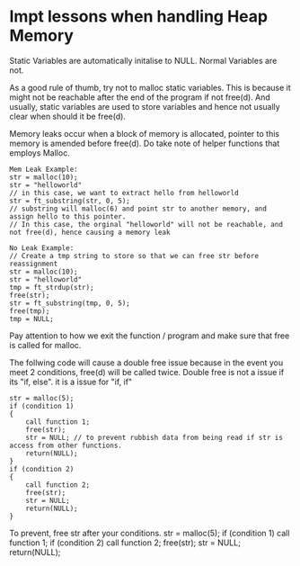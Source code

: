 # Impt lessons when handling Heap Memory

Static Variables are automatically initalise to NULL. Normal Variables are not.

As a good rule of thumb, try not to malloc static variables. This is because it might not be reachable after the end of the program if not free(d). And usually, static variables are used to store variables and hence not usually clear when should it be free(d).

Memory leaks occur when a block of memory is allocated, pointer to this memory is amended before free(d).
	Do take note of helper functions that employs Malloc. 

	Mem Leak Example:
	str = malloc(10);
	str = "helloworld"
	// in this case, we want to extract hello from helloworld
	str = ft_substring(str, 0, 5); 
	// substring will malloc(6) and point str to another memory, and assign hello to this pointer.
	// In this case, the orginal "helloworld" will not be reachable, and not free(d), hence causing a memory leak
	
	No Leak Example:
	// Create a tmp string to store so that we can free str before reassignment
	str = malloc(10);
	str = "helloworld"
	tmp = ft_strdup(str);
	free(str);
	str = ft_substring(tmp, 0, 5);
	free(tmp);
	tmp = NULL;

Pay attention to how we exit the function / program and make sure that free is called for malloc.

The follwing code will cause a double free issue because in the event you meet 2 conditions, free(d) will be called twice. 
Double free is not a issue if its "if, else". it is a issue for "if, if"
	
 	str = malloc(5);
 	if (condition 1)
  	{
   		call function 1;
  		free(str);
		str = NULL; // to prevent rubbish data from being read if str is access from other functions.
		return(NULL);
	}
 	if (condition 2) 
  	{
      	call function 2;
		free(str);
		str = NULL;
		return(NULL);
   	}

To prevent, free str after your conditions.
	str = malloc(5);
 	if (condition 1)
   		call function 1;
 	if (condition 2) 
      	call function 2;
	free(str);
	str = NULL;
	return(NULL);
